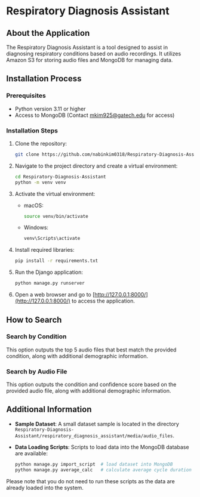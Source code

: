 # Respiratory Diagnosis Assistant

## About the Application

The Respiratory Diagnosis Assistant is a tool designed to assist in diagnosing respiratory conditions based on audio recordings. It utilizes Amazon S3 for storing audio files and MongoDB for managing data.

## Installation Process

### Prerequisites
- Python version 3.11 or higher
- Access to MongoDB (Contact mkim925@gatech.edu for access)

### Installation Steps

1. Clone the repository:

    ```bash
    git clone https://github.com/nabinkim0318/Respiratory-Diagnosis-Assistant.git
    ```

2. Navigate to the project directory and create a virtual environment:

    ```bash
    cd Respiratory-Diagnosis-Assistant
    python -m venv venv
    ```

3. Activate the virtual environment:
   
   - macOS:
     ```bash
     source venv/bin/activate
     ```
   - Windows:
     ```bash
     venv\Scripts\activate
     ```

4. Install required libraries:

    ```bash
    pip install -r requirements.txt
    ```

5. Run the Django application:

    ```bash
    python manage.py runserver
    ```

6. Open a web browser and go to [http://127.0.0.1:8000/](http://127.0.0.1:8000/) to access the application.

## How to Search

### Search by Condition

This option outputs the top 5 audio files that best match the provided condition, along with additional demographic information.

### Search by Audio File

This option outputs the condition and confidence score based on the provided audio file, along with additional demographic information.

## Additional Information

- **Sample Dataset**: A small dataset sample is located in the directory `Respiratory-Diagnosis-Assistant/respiratory_diagnosis_assistant/media/audio_files`.
- **Data Loading Scripts**: Scripts to load data into the MongoDB database are available:

    ```bash
    python manage.py import_script  # load dataset into MongoDB
    python manage.py average_calc   # calculate average cycle duration
    ```

Please note that you do not need to run these scripts as the data are already loaded into the system.
